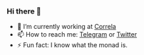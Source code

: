 ### Hi there 👋

- 🔭 I’m currently working at [Correla](https://www.correla.com)
- 📫 How to reach me: [Telegram](https://t.me/vahaah) or [Twitter](https://twitter.com/vahaah)
- ⚡ Fun fact: I know what the monad is.
